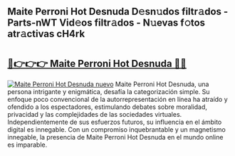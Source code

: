 ## Maite Perroni Hot Desnuda D𝚎sn𝚞dos filtr𝚊dos - Parts-nWT Vid𝚎os filtr𝚊dos - N𝚞evas f𝚘tos atr𝚊ctivas cH4rk

# <h2><a href="http://mb5ct3j.tromn.icu/?c=Maite+Perroni+Hot+Desnuda">🔗👉👉👉 Maite Perroni Hot Desnuda 🔗🔗</a></h2>

[![Maite Perroni Hot Desnuda nuevo](https://i.imgur.com/pEAQMta.gif)](http://mb5ct3j.tromn.icu/?c=Maite+Perroni+Hot+Desnuda)
Maite Perroni Hot Desnuda, una persona intrigante y enigmática, desafía la categorización simple. Su enfoque poco convencional de la autorrepresentación en línea ha atraído y ofendido a los espectadores, estimulando debates sobre moralidad, privacidad y las complejidades de las sociedades virtuales. Independientemente de sus esfuerzos futuros, su influencia en el ámbito digital es innegable. Con un compromiso inquebrantable y un magnetismo innegable, la presencia de Maite Perroni Hot Desnuda en el mundo online es imparable.

